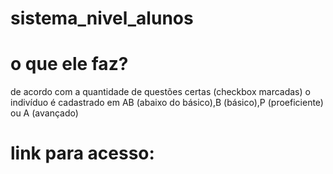 # sistema_nivel_alunos
# o que ele faz?
de acordo com a quantidade de questões certas (checkbox marcadas) o indivíduo é cadastrado em AB (abaixo do básico),B (básico),P (proeficiente) ou A (avançado)
# link para acesso:
